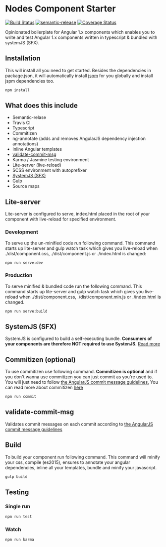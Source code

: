 # Nodes Component Starter
[![Build Status](https://travis-ci.org/nodes-frontend/nodes-component-starter.svg?branch=master)](https://travis-ci.org/nodes-frontend/nodes-component-starter) [![semantic-release](https://img.shields.io/badge/%20%20%F0%9F%93%A6%F0%9F%9A%80-semantic--release-e10079.svg)](https://github.com/semantic-release/semantic-release) [![Coverage Status](https://coveralls.io/repos/nodes-frontend/nodes-component-starter/badge.svg?branch=master&service=github)](https://coveralls.io/github/nodes-frontend/nodes-component-starter?branch=master)

Opinionated boilerplate for Angular 1.x components which enables you to write and test Angular 1.x components written in typescript & bundled with systemJS (SFX). 
## Installation
This will install all you need to get started. Besides the dependencies in package.json, it will automatically install [jspm](http://jspm.io/) for you globally and install jspm dependencies too.  
```bash
npm install
```

## What does this include
  * Semantic-relase
  * Travis CI
  * Typescript
  * Commitizen
  * ng-annotate (adds and removes AngularJS dependency injection annotations)
  * Inline Angular templates
  * [validate-commit-msg](https://github.com/Frikki/validate-commit-message)
  * Karma / Jasmine testing environment
  * Lite-server (live-reload)
  * SCSS environment with autoprefixer
  * [SystemJS (SFX)](https://github.com/systemjs/builder#self-executing-sfx-bundles)
  * Gulp
  * Source maps

## Lite-server
Lite-server is configured to serve, index.html placed in the root of your component with live-reload for specified environment.
### Development
To serve up the un-minified code run following command. This command starts up lite-server and gulp watch task which gives you live-reload when ./dist/component.css, ./dist/component.js or ./index.html is changed:

```bash
npm run serve:dev
```
### Production
To serve minified & bundled code run the following command. This command starts up lite-server and gulp watch task which gives you live-reload when ./dist/component.css, ./dist/component.min.js or ./index.html is changed.

```bash
npm run serve:build
```
## SystemJS (SFX)
SystemJS is configured to build a self-executing bundle. **Consumers of your components are therefore NOT required to use SystenJS.** [Read more](https://github.com/systemjs/builder#self-executing-sfx-bundles)
## Commitizen (optional)
To use commitizen use following command. **Commitizen is optional** and if you don't wanna use commitizen you can just commit as you're used to. You will just need to follow [the AngularJS commit message guidelines.](https://docs.google.com/document/d/1rk04jEuGfk9kYzfqCuOlPTSJw3hEDZJTBN5E5f1SALo)
You can read more about commitizen [here](https://commitizen.github.io/cz-cli/)

```bash
npm run commit
```
## validate-commit-msg
Validates commit messages on each commit according to [the AngularJS commit message guidelines](https://docs.google.com/document/d/1rk04jEuGfk9kYzfqCuOlPTSJw3hEDZJTBN5E5f1SALo)
## Build
To build your component run following command. This command will minify your css, compile (es2015), ensures to annotate your angular dependencies, inline all your templates, bundle and minify your javascript.

```bash
gulp build
```
## Testing

### Single run
```bash
npm run test
```
### Watch
```bash
npm run karma
```